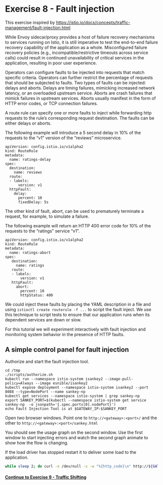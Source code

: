 # Exercise 8 - Fault injection

This exercise inspired by https://istio.io/docs/concepts/traffic-management/fault-injection.html

While Envoy sidecar/proxy provides a host of failure recovery mechanisms to services running on Istio, it is still imperative to test the end-to-end failure recovery capability of the application as a whole. Misconfigured failure recovery policies (e.g., incompatible/restrictive timeouts across service calls) could result in continued unavailability of critical services in the application, resulting in poor user experience.

Operators can configure faults to be injected into requests that match specific criteria. Operators can further restrict the percentage of requests that should be subjected to faults. Two types of faults can be injected: delays and aborts. Delays are timing failures, mimicking increased network latency, or an overloaded upstream service. Aborts are crash failures that mimick failures in upstream services. Aborts usually manifest in the form of HTTP error codes, or TCP connection failures.

A route rule can specify one or more faults to inject while forwarding http requests to the rule’s corresponding request destination. The faults can be either delays or aborts.

The following example will introduce a 5 second delay in 10% of the requests to the “v1” version of the “reviews” microservice.

```
apiVersion: config.istio.io/v1alpha2
kind: RouteRule
metadata:
  name: ratings-delay
spec:
  destination:
    name: reviews
  route:
  - labels:
      version: v1
  httpFault:
    delay:
      percent: 10
      fixedDelay: 5s
```

The other kind of fault, abort, can be used to prematurely terminate a request, for example, to simulate a failure.

The following example will return an HTTP 400 error code for 10% of the requests to the “ratings” service “v1”.

```
apiVersion: config.istio.io/v1alpha2
kind: RouteRule
metadata:
  name: ratings-abort
spec:
   destination:
     name: ratings
   route:
   - labels:
       version: v1
   httpFault:
     abort:
       percent: 10
       httpStatus: 400
```

We could inject these faults by placing the YAML description in a file and using
`istioctl create routerule -f ...` to script the fault inject.  We use this technique to
script tests to ensure that our application runs when its dependent services are down or slow.

For this tutorial we will experiment interactively with fault injection and monitoring system behavior
in the presence of HTTP faults.

## A simple control panel for fault injection

Authorize and start the fault injection tool.

<!--
kubectl create clusterrole isankey-istio-system --verb=get,update,list,create,delete --resource=routerules
kubectl create clusterrolebinding isankey-istio-system 
-->

```
cd /tmp
./scripts/authorize.sh
kubectl run --namespace istio-system isankey2 --image-pull-policy=Always --image esnible/isankey2
kubectl expose deployment --namespace istio-system isankey2 --port 8088 --type=NodePort --name sankey-np
kubectl get services --namespace istio-system | grep sankey-np
export SANKEY_PORT=$(kubectl --namespace istio-system get service sankey-np  -o jsonpath='{.spec.ports[0].nodePort}')
echo Fault Injection Tool is at $GATEWAY_IP:$SANKEY_PORT
```

Open two browser windows.  Point one to `http://<gateway>:<port>/` and the other to `http://<gateway>:<port>/sankey.html`

You should see the usage graph on the second window.  Use the first window to start injecting errors and watch the second graph animate to show how the flow is changing.

If the load driver has stopped restart it to deliver some load to the application.

```sh
while sleep 2; do curl -o /dev/null -s -w "%{http_code}\n" http://${GATEWAY_URL}/productpage; done
```

#### [Continue to Exercise 9 - Traffic Shifting](../exercise-9/README.md)